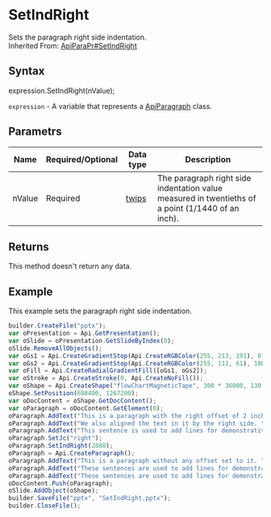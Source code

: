# SetIndRight

Sets the paragraph right side indentation.
<br>Inherited From: [ApiParaPr#SetIndRight](../../ApiParaPr/Methods/SetIndRight.md)

## Syntax

expression.SetIndRight(nValue);

`expression` - A variable that represents a [ApiParagraph](../ApiParagraph.md) class.

## Parametrs

| **Name** | **Required/Optional** | **Data type** | **Description** |
| ------------- | ------------- | ------------- | ------------- |
| nValue | Required | [twips](../../../Enumerations/twips.md) | The paragraph right side indentation value measured in twentieths of a point (1/1440 of an inch). |

## Returns

This method doesn't return any data.

## Example

This example sets the paragraph right side indentation.

```javascript
builder.CreateFile("pptx");
var oPresentation = Api.GetPresentation();
var oSlide = oPresentation.GetSlideByIndex(0);
oSlide.RemoveAllObjects();
var oGs1 = Api.CreateGradientStop(Api.CreateRGBColor(255, 213, 191), 0);
var oGs2 = Api.CreateGradientStop(Api.CreateRGBColor(255, 111, 61), 100000);
var oFill = Api.CreateRadialGradientFill([oGs1, oGs2]);
var oStroke = Api.CreateStroke(0, Api.CreateNoFill());
var oShape = Api.CreateShape("flowChartMagneticTape", 300 * 36000, 130 * 36000, oFill, oStroke);
oShape.SetPosition(608400, 1267200);
var oDocContent = oShape.GetDocContent();
var oParagraph = oDocContent.GetElement(0);
oParagraph.AddText("This is a paragraph with the right offset of 2 inches set to it. ");
oParagraph.AddText("We also aligned the text in it by the right side. ");
oParagraph.AddText("This sentence is used to add lines for demonstrative purposes.");
oParagraph.SetJc("right");
oParagraph.SetIndRight(2880);
oParagraph = Api.CreateParagraph();
oParagraph.AddText("This is a paragraph without any offset set to it. ");
oParagraph.AddText("These sentences are used to add lines for demonstrative purposes. ");
oParagraph.AddText("These sentences are used to add lines for demonstrative purposes.");
oDocContent.Push(oParagraph);
oSlide.AddObject(oShape);
builder.SaveFile("pptx", "SetIndRight.pptx");
builder.CloseFile();
```